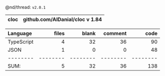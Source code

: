 @nd/thread: `v2.0.1`

cloc|github.com/AlDanial/cloc v 1.84
--- | ---

Language|files|blank|comment|code
:-------|-------:|-------:|-------:|-------:
TypeScript|4|32|36|90
JSON|1|0|0|48
--------|--------|--------|--------|--------
SUM:|5|32|36|138